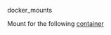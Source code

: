 docker_mounts

Mount for the following [container](https://github.com/iosonobert/pawsey-containers/tree/master/hpc-python/iwatlas_scipy-notebook)
